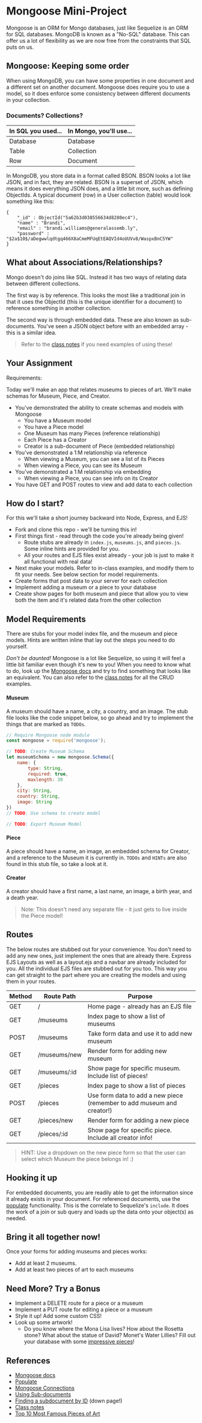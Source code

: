 # Mongoose Mini-Project

Mongoose is an ORM for Mongo databases, just like Sequelize is an ORM for SQL databases. MongoDB is known as a "No-SQL" database. This can offer us a lot of flexibility as we are now free from the constraints that SQL puts on us.

## Mongoose: Keeping some order

When using MongoDB, you can have some properties in one document and a different set on another document. Mongoose does require you to use a model, so it does enforce some consistency between different documents in your collection.

### Documents? Collections?

| In SQL you used... | In Mongo, you'll use... |
| ------------------ | ----------------------- |
| Database | Database |
| Table | Collection |
| Row | Document |

In MongoDB, you store data in a format called BSON. BSON looks a lot like JSON, and in fact, they are related. BSON is a superset of JSON, which means it does everything JSON does, and a little bit more, such as defining ObjectIds. A typical document (row) in a User collection (table) would look something like this:

```
{
    "_id" : ObjectId("5a62b3d038556634d8280ec4"),
    "name" : "Brandi",
    "email" : "brandi.williams@generalassemb.ly",
    "password" : "$2a$10$/aDegwwlqdtgq466X8aCmeMFUqEtEAQVId4oUUVv8/WaspxBnC5YW"
}
```

## What about Associations/Relationships?

Mongo doesn't do joins like SQL. Instead it has two ways of relating data between different collections. 

The first way is by reference. This looks the most like a traditional join in that it uses the ObjectId (this is the unique identifier for a document) to reference something in another collection.

The second way is through embedded data. These are also known as sub-documents. You've seen a JSON object before with an embedded array - this is a similar idea. 

> Refer to the [class notes](https://gawdiseattle.gitbooks.io/wdi/05-express/express-mongoose/readme.html) if you need examples of using these!

## Your Assignment

Requirements:

Today we'll make an app that relates museums to pieces of art. We'll make schemas for Museum, Piece, and Creator.

* You've demonstrated the ability to create schemas and models with Mongoose
    * You have a Museum model
    * You have a Piece model
    * One Museum has many Pieces (reference relationship)
    * Each Piece has a Creator 
    * Creator is a sub-document of Piece (embedded relationship)
* You've demonstrated a 1:M relationship via reference
    * When viewing a Museum, you can see a list of its Pieces
    * When viewing a Piece, you can see its Museum
* You've demonstrated a 1:M relationship via embedding
    * When viewing a Piece, you can see info on its Creator
* You have GET and POST routes to view and add data to each collection

## How do I start?

For this we'll take a short journey backward into Node, Express, and EJS!

* Fork and clone this repo - we'll be turning this in!
* First things first - read through the code you're already being given!
    * Route stubs are already in `index.js`, `museums.js`, and `pieces.js`. Some inline hints are provided for you.
    * All your routes and EJS files exist already - your job is just to make it all functional with real data!
* Next make your models. Refer to in-class examples, and modify them to fit your needs. See below section for model requirements.
* Create forms that post data to your server for each collection
* Implement adding a museum or a piece to your database
* Create show pages for both museum and piece that allow you to view both the item and it's related data from the other collection

## Model Requirements

There are stubs for your model index file, and the museum and piece models. Hints are written inline that lay out the steps you need to do yourself.

*Don't be daunted!* Mongoose is a lot like Sequelize, so using it will feel a little bit familiar even though it's new to you! When you need to know what to do, look up the [Mongoose docs](https://mongoosejs.com/docs/guide.html) and try to find something that looks like an equivalent. You can also refer to the [class notes](https://gawdiseattle.gitbooks.io/wdi/05-node-express/express-mongoose/readme.html) for all the CRUD examples.

#### Museum

A museum should have a name, a city, a country, and an image. The stub file looks like the code snippet below, so go ahead and try to implement the things that are marked as `TODOs`.

```javascript
// Require Mongoose node module
const mongoose = require('mongoose');

// TODO: Create Museum Schema
let museumSchema = new mongoose.Schema({
    name: {
        type: String,
        required: true,
        maxlength: 30
    },
    city: String,
    country: String,
    image: String
})
// TODO: Use schema to create model

// TODO: Export Museum Model
```

#### Piece

A piece should have a name, an image, an embedded schema for Creator, and a reference to the Museum it is currently in. `TODOs` and `HINTs` are also found in this stub file, so take a look at it.

#### Creator

A creator should have a first name, a last name, an image, a birth year, and a death year. 

> Note: This doesn't need any separate file - it just gets to live inside the Piece model! 

## Routes

The below routes are stubbed out for your convenience. You don't need to add any new ones, just implement the ones that are already there. Express EJS Layouts as well as a layout.ejs and a navbar are already included for you. All the individual EJS files are stubbed out for you too. This way you can get straight to the part where you are creating the models and using them in your routes.

| Method | Route Path | Purpose |
| ----- | ------------- | ------------------------------- |
| GET | / | Home page - already has an EJS file |
| GET | /museums | Index page to show a list of museums |
| POST | /museums | Take form data and use it to add new museum |
| GET | /museums/new | Render form for adding new museum |
| GET | /museums/:id | Show page for specific museum. Include list of pieces! |
| GET | /pieces | Index page to show a list of pieces |
| POST | /pieces | Use form data to add a new piece (remember to add museum and creator!) |
| GET | /pieces/new | Render form for adding a new piece |
| GET | /pieces/:id | Show page for specific piece. Include all creator info! |

> HINT: Use a dropdown on the new piece form so that the user can select which Museum the piece belongs in! :) 

## Hooking it up

For embedded documents, you are readily able to get the information since it already exists in your document. For referenced documents, use the [populate](https://mongoosejs.com/docs/populate.html) functionality. This is the correlate to Sequelize's `include`. It does the work of a join or sub query and loads up the data onto your object(s) as needed.

## Bring it all together now!

Once your forms for adding museums and pieces works:

* Add at least 2 museums. 
* Add at least two pieces of art to each museums

## Need More? Try a Bonus

* Implement a DELETE route for a piece or a museum
* Implement a PUT route for editing a piece or a museum
* Style it up! Add some custom CSS!
* Look up some artwork! 
    * Do you know where the Mona Lisa lives? How about the Rosetta stone? What about the statue of David? Monet's Water Lillies? Fill out your database with some [impressive pieces](https://www.touropia.com/most-famous-paintings/)!

## References

* [Mongoose docs](https://mongoosejs.com/docs/guide.html)
* [Populate](https://mongoosejs.com/docs/populate.html)
* [Mongoose Connections](https://mongoosejs.com/docs/connections.html)
* [Using Sub-documents](https://mongoosejs.com/docs/subdocs.html)
* [Finding a subdocument by ID](https://mongoosejs.com/docs/subdocs.html) (down page!)
* [Class notes](https://gawdiseattle.gitbooks.io/wdi/05-node-express/express-mongoose/readme.html)
* [Top 10 Most Famous Pieces of Art](https://www.touropia.com/most-famous-paintings/)
